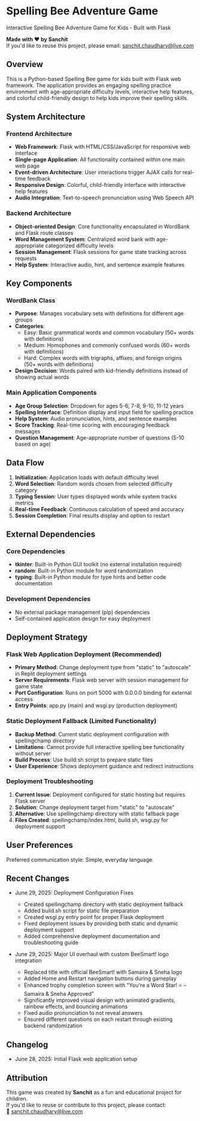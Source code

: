# Spelling Bee Adventure Game  
Interactive Spelling Bee Adventure Game for Kids - Built with Flask

**Made with ❤️ by Sanchit**  
If you'd like to reuse this project, please email: [sanchit.chaudhary@live.com](mailto:sanchit.chaudhary@live.com)


## Overview

This is a Python-based Spelling Bee game for kids built with Flask web framework. The application provides an engaging spelling practice environment with age-appropriate difficulty levels, interactive help features, and colorful child-friendly design to help kids improve their spelling skills.

## System Architecture

### Frontend Architecture
- **Web Framework**: Flask with HTML/CSS/JavaScript for responsive web interface
- **Single-page Application**: All functionality contained within one main web page
- **Event-driven Architecture**: User interactions trigger AJAX calls for real-time feedback
- **Responsive Design**: Colorful, child-friendly interface with interactive help features
- **Audio Integration**: Text-to-speech pronunciation using Web Speech API

### Backend Architecture
- **Object-oriented Design**: Core functionality encapsulated in WordBank and Flask route classes
- **Word Management System**: Centralized word bank with age-appropriate categorized difficulty levels
- **Session Management**: Flask sessions for game state tracking across requests
- **Help System**: Interactive audio, hint, and sentence example features

## Key Components

### WordBank Class
- **Purpose**: Manages vocabulary sets with definitions for different age groups
- **Categories**:
  - Easy: Basic grammatical words and common vocabulary (50+ words with definitions)
  - Medium: Homophones and commonly confused words (60+ words with definitions)
  - Hard: Complex words with trigraphs, affixes, and foreign origins (50+ words with definitions)
- **Design Decision**: Words paired with kid-friendly definitions instead of showing actual words

### Main Application Components
- **Age Group Selection**: Dropdown for ages 5-6, 7-8, 9-10, 11-12 years
- **Spelling Interface**: Definition display and input field for spelling practice
- **Help System**: Audio pronunciation, hints, and sentence examples
- **Score Tracking**: Real-time scoring with encouraging feedback messages
- **Question Management**: Age-appropriate number of questions (5-10 based on age)

## Data Flow

1. **Initialization**: Application loads with default difficulty level
2. **Word Selection**: Random words chosen from selected difficulty category
3. **Typing Session**: User types displayed words while system tracks metrics
4. **Real-time Feedback**: Continuous calculation of speed and accuracy
5. **Session Completion**: Final results display and option to restart

## External Dependencies

### Core Dependencies
- **tkinter**: Built-in Python GUI toolkit (no external installation required)
- **random**: Built-in Python module for word randomization
- **typing**: Built-in Python module for type hints and better code documentation

### Development Dependencies
- No external package management (pip) dependencies
- Self-contained application design for easy deployment

## Deployment Strategy

### Flask Web Application Deployment (Recommended)
- **Primary Method**: Change deployment type from "static" to "autoscale" in Replit deployment settings
- **Server Requirements**: Flask web server with session management for game state
- **Port Configuration**: Runs on port 5000 with 0.0.0.0 binding for external access
- **Entry Points**: app.py (main) and wsgi.py (production deployment)

### Static Deployment Fallback (Limited Functionality)
- **Backup Method**: Current static deployment configuration with spellingchamp directory
- **Limitations**: Cannot provide full interactive spelling bee functionality without server
- **Build Process**: Use build.sh script to prepare static files
- **User Experience**: Shows deployment guidance and redirect instructions

### Deployment Troubleshooting
1. **Current Issue**: Deployment configured for static hosting but requires Flask server
2. **Solution**: Change deployment target from "static" to "autoscale" 
3. **Alternative**: Use spellingchamp directory with static fallback page
4. **Files Created**: spellingchamp/index.html, build.sh, wsgi.py for deployment support

## User Preferences

Preferred communication style: Simple, everyday language.

## Recent Changes

- June 29, 2025: Deployment Configuration Fixes
  - Created spellingchamp directory with static deployment fallback
  - Added build.sh script for static file preparation
  - Created wsgi.py entry point for proper Flask deployment
  - Fixed deployment issues by providing both static and dynamic deployment support
  - Added comprehensive deployment documentation and troubleshooting guide

- June 29, 2025: Major UI overhaul with custom BeeSmart! logo integration
  - Replaced title with official BeeSmart! with Samaira & Sneha logo
  - Added Home and Restart navigation buttons during gameplay
  - Enhanced trophy completion screen with "You're a Word Star! ⭐ – Samaira & Sneha Approved"
  - Significantly improved visual design with animated gradients, rainbow effects, and bouncing animations
  - Fixed audio pronunciation to not reveal answers
  - Ensured different questions on each restart through existing backend randomization

## Changelog

- June 28, 2025: Initial Flask web application setup

## Attribution

This game was created by **Sanchit** as a fun and educational project for children.  
If you'd like to reuse or contribute to this project, please contact:  
📧 [sanchit.chaudhary@live.com](mailto:sanchit.chaudhary@live.com)

